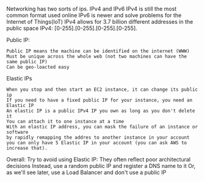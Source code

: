 Networking has two sorts of ips. IPv4 and IPv6
IPv4 is still the most common format used online
IPv6 is newer and solve problems for the Internet of Things(IoT)
IPv4 allows for 3.7 billion different addresses in the public space
IPv4: [0-255].[0-255].[0-255].[0-255].

Public IP:
    
    Public IP means the machine can be identified on the internet (WWW)
    Must be unique across the whole web (not two machines can have the same public IP)
    Can be geo-loacted easy
Elastic IPs
    
    When you stop and then start an EC2 instance, it can change its public ip
    If you need to have a fixed public IP for your instance, you need an Elastic IP
    An elastic IP is a public IPv4 IP you own as long as you don't delete it
    You can attach it to one instance at a time
    With an elastic IP address, you can mask the failure of an instance or software
    by rapidly remapping the addres to another instance in your account
    you can only have 5 Elastic IP in your account (you can ask AWS to increase that).

Overall:
    Try to avoid using Elastic IP:
    They often reflect poor architectural decisions
    Instead, use a random public IP and register a DNS name to it
    Or, as we'll see later, use a Load Balancer and don't use a public IP